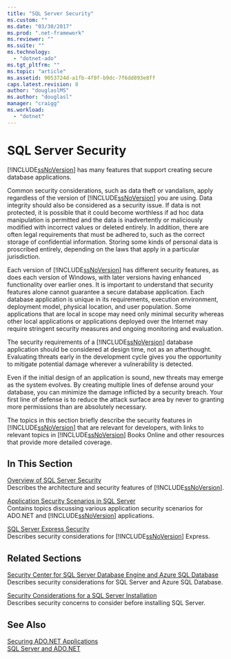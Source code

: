 ```yaml
---
title: "SQL Server Security"
ms.custom: ""
ms.date: "03/30/2017"
ms.prod: ".net-framework"
ms.reviewer: ""
ms.suite: ""
ms.technology: 
  - "dotnet-ado"
ms.tgt_pltfrm: ""
ms.topic: "article"
ms.assetid: 9053724d-a1fb-4f0f-b9dc-7f6dd893e8ff
caps.latest.revision: 8
author: "douglaslMS"
ms.author: "douglasl"
manager: "craigg"
ms.workload: 
  - "dotnet"
---
```

# SQL Server Security
[!INCLUDE[ssNoVersion](../../../../../includes/ssnoversion-md.md)] has many features that support creating secure database applications.  
  
 Common security considerations, such as data theft or vandalism, apply regardless of the version of [!INCLUDE[ssNoVersion](../../../../../includes/ssnoversion-md.md)] you are using. Data integrity should also be considered as a security issue. If data is not protected, it is possible that it could become worthless if ad hoc data manipulation is permitted and the data is inadvertently or maliciously modified with incorrect values or deleted entirely. In addition, there are often legal requirements that must be adhered to, such as the correct storage of confidential information. Storing some kinds of personal data is proscribed entirely, depending on the laws that apply in a particular jurisdiction.  
  
 Each version of [!INCLUDE[ssNoVersion](../../../../../includes/ssnoversion-md.md)] has different security features, as does each version of Windows, with later versions having enhanced functionality over earlier ones. It is important to understand that security features alone cannot guarantee a secure database application. Each database application is unique in its requirements, execution environment, deployment model, physical location, and user population. Some applications that are local in scope may need only minimal security whereas other local applications or applications deployed over the Internet may require stringent security measures and ongoing monitoring and evaluation.  
  
 The security requirements of a [!INCLUDE[ssNoVersion](../../../../../includes/ssnoversion-md.md)] database application should be considered at design time, not as an afterthought. Evaluating threats early in the development cycle gives you the opportunity to mitigate potential damage wherever a vulnerability is detected.  
  
 Even if the initial design of an application is sound, new threats may emerge as the system evolves. By creating multiple lines of defense around your database, you can minimize the damage inflicted by a security breach. Your first line of defense is to reduce the attack surface area by never to granting more permissions than are absolutely necessary.  
  
 The topics in this section briefly describe the security features in [!INCLUDE[ssNoVersion](../../../../../includes/ssnoversion-md.md)] that are relevant for developers, with links to relevant topics in [!INCLUDE[ssNoVersion](../../../../../includes/ssnoversion-md.md)] Books Online and other resources that provide more detailed coverage.  
  
## In This Section  
 [Overview of SQL Server Security](../../../../../docs/framework/data/adonet/sql/overview-of-sql-server-security.md)  
 Describes the architecture and security features of [!INCLUDE[ssNoVersion](../../../../../includes/ssnoversion-md.md)].  
  
 [Application Security Scenarios in SQL Server](../../../../../docs/framework/data/adonet/sql/application-security-scenarios-in-sql-server.md)  
 Contains topics discussing various application security scenarios for ADO.NET and [!INCLUDE[ssNoVersion](../../../../../includes/ssnoversion-md.md)] applications.  
  
 [SQL Server Express Security](../../../../../docs/framework/data/adonet/sql/sql-server-express-security.md)  
 Describes security considerations for [!INCLUDE[ssNoVersion](../../../../../includes/ssnoversion-md.md)] Express.  
  
## Related Sections  
[Security Center for SQL Server Database Engine and Azure SQL Database](/sql/relational-databases/security/security-center-for-sql-server-database-engine-and-azure-sql-database)  
Describes security considerations for SQL Server and Azure SQL Database.

[Security Considerations for a SQL Server Installation](/sql/sql-server/install/security-considerations-for-a-sql-server-installation)  
Describes security concerns to consider before installing SQL Server.

## See Also  
 [Securing ADO.NET Applications](../../../../../docs/framework/data/adonet/securing-ado-net-applications.md)  
 [SQL Server and ADO.NET](../../../../../docs/framework/data/adonet/sql/index.md)  
